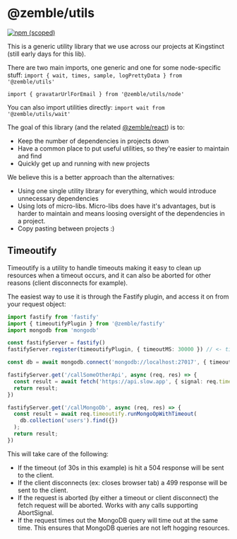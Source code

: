 # @zemble/utils

[![npm (scoped)](https://img.shields.io/npm/v/@zemble/utils?style=for-the-badge)](https://www.npmjs.com/package/@zemble/utils)

This is a generic utility library that we use across our projects at Kingstinct (still early days for this lib).

There are two main imports, one generic and one for some node-specific stuff:
`import { wait, times, sample, logPrettyData } from '@zemble/utils'`

`import { gravatarUrlForEmail } from '@zemble/utils/node'`

You can also import utilities directly:
`import wait from '@zemble/utils/wait'`

The goal of this library (and the related [@zemble/react](https://github.com/Kingstinct/utils)) is to:
- Keep the number of dependencies in projects down
- Have a common place to put useful utilities, so they're easier to maintain and find
- Quickly get up and running with new projects

We believe this is a better approach than the alternatives:
- Using one single utility library for everything, which would introduce unnecessary dependencies
- Using lots of micro-libs. Micro-libs does have it's advantages, but is harder to maintain and means loosing oversight of the dependencies in a project.
- Copy pasting between projects :)

## Timeoutify

Timeoutify is a utility to handle timeouts making it easy to clean up resources when a timeout occurs, and it can also be aborted for other reasons (client disconnects for example). 

The easiest way to use it is through the Fastify plugin, and access it on from your request object:
  
  ```ts
  import fastify from 'fastify'
  import { timeoutifyPlugin } from '@zemble/fastify'
  import mongodb from 'mongodb'

  const fastifyServer = fastify()
  fastifyServer.register(timeoutifyPlugin, { timeoutMS: 30000 }) // <- time out your request after 30 seconds

  const db = await mongodb.connect('mongodb://localhost:27017', { timeout: req.timeoutify.timeout })

  fastifyServer.get('/callSomeOtherApi', async (req, res) => {    
    const result = await fetch('https://api.slow.app', { signal: req.timeoutify.abortSignal });
    return result;
  })

  fastifyServer.get('/callMongoDb', async (req, res) => {    
    const result = await req.timeoutify.runMongoOpWithTimeout(
      db.collection('users').find({})
    );
    return result;
  })
  ```
This will take care of the following:
- If the timeout (of 30s in this example) is hit a 504 response will be sent to the client.
- If the client disconnects (ex: closes browser tab) a 499 response will be sent to the client.
- If the request is aborted (by either a timeout or client disconnect) the fetch request will be aborted. Works with any calls supporting AbortSignal.
- If the request times out the MongoDB query will time out at the same time. This ensures that MongoDB queries are not left hogging resources.
